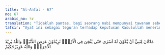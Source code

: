 ```yaml
---
title: "Al-Anfal - 67"
no: 67
arabic_no: ٦٧
translation: "Tidaklah pantas, bagi seorang nabi mempunyai tawanan sebelum dia dapat melumpuhkan musuhnya di bumi. Kamu menghendaki harta benda duniawi sedangkan Allah menghendaki (pahala) akhirat (untukmu). Allah Mahaperkasa, Mahabijaksana."
tafsir: "Ayat ini sebagai teguran terhadap keputusan Rasulullah menerima tebusan dari kaum musyrikin untuk membebaskan orang-orang mereka yang ditawan kaum Muslimin. Beliau condong kepada pendapat kebanyakan para sahabat yang menganjurkan agar para tawanan itu jangan dibunuh dan sebaiknya diterima saja uang tebusan dari mereka dan hasil tebusan itu dapat dipergunakan untuk kepentingan perjuangan dan persiapan perang bila musuh menyerang kembali. Karena itu Allah menegaskan dalam ayat ini bahwa tidak patut bagi seorang Nabi dalam suatu peperangan menahan para tawanan dan menunggu putusan, apakah mereka akan dibebaskan begitu saja atau dengan menerima tebusan dari keluarga mereka, kecuali bila keadaan pengikut-pengikutnya, sudah kuat kedudukannya, dan musuhnya tidak berdaya lagi. Keadaan kaum Muslimin sebelum Perang Badar masih lemah dan kekuatan mereka masih terlalu kecil dibanding dengan kekuatan kaum musyrikin. Bila para tawanan itu tidak dibunuh, malah dibebaskan kembali meskipun dengan membayar tebusan, sedang mereka adalah pemuka dan pemimpin kaumnya, tentulah mereka akan kembali menghasut, dan mengumpulkan kekuatan yang besar untuk menyerang kaum Muslimin. Hal ini sangat berbahaya bagi kedudukan kaum Muslimin yang masih lemah. Seharusnya mereka tidak ditawan, tetapi langsung dibunuh di medan perang, sehingga dengan tewasnya para pembesar dan pemimpin itu kaum musyrikin akan merasa takut dan tidak berani lagi menyerang kaum Muslimin. Firman Allah dalam Surah Muhammad/47: 4): \n\nMaka apabila kamu bertemu dengan orang-orang yang kafir (di medan perang) maka pukullah batang leher mereka. Selanjutnya apabila kamu telah mengalahkan mereka tawanlah mereka dan setelah itu kamu boleh membebaskan mereka atau menerima tebusan sampai perang selesai. Demikianlah, dan sekiranya Allah menghendaki niscaya Dia membinasakan mereka tetapi Dia hendak menguji kamu satu sama lain. Dan orang-orang yang gugur di jalan Allah, Allah tidak menyia-nyiakan amal mereka. (Muhammad/47: 4) \n\nAyat ini bukan saja merupakan teguran kepada Nabi Muhammad, tetapi juga merupakan teguran kepada para sahabat dan kebanyakan kaum Muslimin yang menganjurkan agar para tawanan itu jangan dibunuh, karena mereka itu adalah kaum kerabat dan famili dan mungkin kelak akan menjadi orang yang beriman, apalagi uang tebusan mereka dapat dipergunakan untuk kepentingan mereka sendiri. Dengan anjuran ini mereka telah melakukan tindakan yang bertentangan dengan siasat perang. Apa pun alasan yang mereka kemukakan, mereka telah dipengaruhi harta benda duniawi dan dengan tidak disadari mereka telah lupa dan tidak memikirkan lagi akibat dari pelaksanaan anjuran itu. Oleh sebab itu Allah dengan tegas menyatakan bahwa mereka menginginkan harta benda dan kehidupan duniawi, sedang Allah menghendaki agar mereka mencari pahala untuk di akhirat nanti dengan berjuang di jalan-Nya, meninggikan kalimat-Nya sampai kemuliaan dan ketinggian agama-Nya tercapai, sebagaimana tersebut dalam firman-Nya:\n\nPadahal kekuatan itu hanyalah bagi Allah, Rasul-Nya dan bagi orang-orang mukmin. (al-Munafiqun/63: 8)\n\nInilah cara yang dikehendaki Allah bagi orang-orang yang beriman dan berjuang dengan harta, dan segala kemampuan yang ada pada mereka bahkan dengan jiwa untuk mencapainya. Allah senantiasa akan menolong mereka. Sesungguhnya Allah Mahaperkasa lagi Mahabijaksana."
---
```


مَاكَانَ لِنَبِيٍّ اَنْ يَّكُوْنَ لَهٗٓ اَسْرٰى حَتّٰى يُثْخِنَ فِى الْاَرْضِۗ تُرِيْدُوْنَ عَرَضَ الدُّنْيَاۖ وَاللّٰهُ يُرِيْدُ الْاٰخِرَةَۗ وَاللّٰهُ عَزِيْزٌحَكِيْمٌ 
